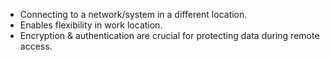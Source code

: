 - Connecting to a network/system in a different location.
- Enables flexibility in work location.
- Encryption & authentication are crucial for protecting data during remote access.